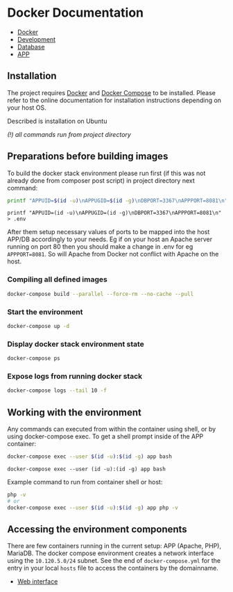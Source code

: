 # Docker Documentation

* [Docker](docker.md)
* [Development](development.md)
* [Database](db.md)
* [APP](app.md)

## Installation

The project requires [Docker] and [Docker Compose] to be installed.
Please refer to the online documentation for installation instructions 
depending on your host OS.

Described is installation on Ubuntu

[Docker]: https://docs.docker.com/install/linux/docker-ce/ubuntu/
[Docker compose]: https://docs.docker.com/compose/install/

_(!) all commands run from project directory_

## Preparations before building images

To build the docker stack environment please run first (if this was not already done from composer post script) in project directory next command:
```bash
printf "APPUID=$(id -u)\nAPPUGID=$(id -g)\nDBPORT=3367\nAPPPORT=8081\n" > .env
```

```fish
printf "APPUID=(id -u)\nAPPUGID=(id -g)\nDBPORT=3367\nAPPPORT=8081\n" > .env
```

After them setup necessary values of ports to be mapped into the host APP/DB accordingly to your needs.
Eg if on your host an Apache server running on port 80 then you should 
make a change in .env for eg `APPPORT=8081`. So will Apache from Docker not conflict with Apache on the host.


### Compiling all defined images
```bash
docker-compose build --parallel --force-rm --no-cache --pull
```

### Start the environment
```bash
docker-compose up -d
```

### Display docker stack environment state
```bash
docker-compose ps
```

### Expose logs from running docker stack 
```bash
docker-compose logs --tail 10 -f
```

## Working with the environment

Any commands can executed from within the container using shell, or by using docker-compose exec.
To get a shell prompt inside of the APP container:
```bash
docker-compose exec --user $(id -u):$(id -g) app bash
```

```fish
docker-compose exec --user (id -u):(id -g) app bash
```

Example command to run from container shell or host:
```bash
php -v
# or
docker-compose exec --user $(id -u):$(id -g) app php -v
```

## Accessing the environment components

There are few containers running in the current setup: APP (Apache, PHP), MariaDB.
The docker compose environment creates a network interface using the `10.120.5.0/24` subnet.
See the end of `docker-compose.yml` for the entry in your local `hosts` 
file to access the containers by the domainname.

- [Web interface](http://@PROJECT_NAME@-app)

